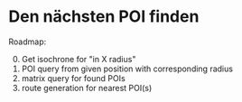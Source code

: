 # Den nächsten POI finden

Roadmap:

0. Get isochrone for "in X radius"
1. POI query from given position with corresponding radius
2. matrix query for found POIs
3. route generation for nearest POI(s)

<!-- This might become a blogpost -->
